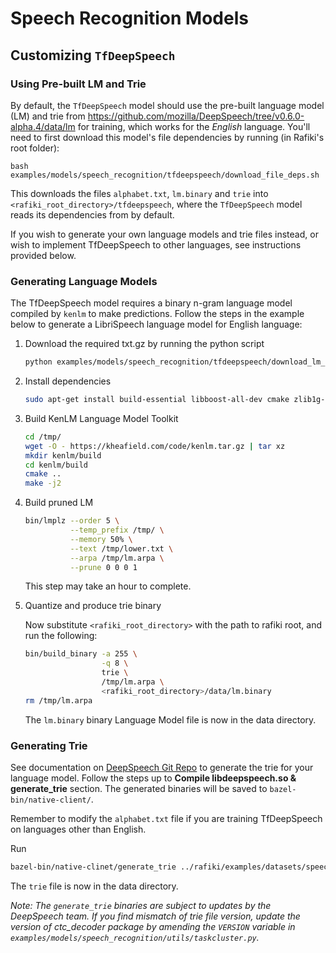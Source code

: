 # Speech Recognition Models

## Customizing `TfDeepSpeech`

### Using Pre-built LM and Trie

By default, the `TfDeepSpeech` model should use the pre-built language model (LM) and trie from https://github.com/mozilla/DeepSpeech/tree/v0.6.0-alpha.4/data/lm for training,
which works for the *English* language. You'll need to first download this model's file dependencies by running (in Rafiki's root folder):
    
```
bash examples/models/speech_recognition/tfdeepspeech/download_file_deps.sh
```

This downloads the files `alphabet.txt`, `lm.binary` and `trie` into `<rafiki_root_directory>/tfdeepspeech`, where the `TfDeepSpeech` model reads its dependencies from by default.

If you wish to generate your own language models and trie files instead, or wish to implement TfDeepSpeech to other languages, see instructions provided below.

### Generating Language Models

The TfDeepSpeech model requires a binary n-gram language model compiled by `kenlm` to make predictions. Follow the steps in the example below to generate a LibriSpeech language model for English language:

1. Download the required txt.gz by running the python script

    ```sh 
    python examples/models/speech_recognition/tfdeepspeech/download_lm_txt.py
    ```

1. Install dependencies

    ```sh
    sudo apt-get install build-essential libboost-all-dev cmake zlib1g-dev libbz2-dev liblzma-dev
    ```

2. Build KenLM Language Model Toolkit

    ```sh
    cd /tmp/
    wget -O - https://kheafield.com/code/kenlm.tar.gz | tar xz
    mkdir kenlm/build
    cd kenlm/build
    cmake ..
    make -j2
    ```
3. Build pruned LM

    ```sh
    bin/lmplz --order 5 \
              --temp_prefix /tmp/ \
              --memory 50% \
              --text /tmp/lower.txt \
              --arpa /tmp/lm.arpa \
              --prune 0 0 0 1
    ```
    This step may take an hour to complete.
    
4. Quantize and produce trie binary

    Now substitute `<rafiki_root_directory>` with the path to rafiki root, and run the following:

    ```sh
    bin/build_binary -a 255 \
                     -q 8 \
                     trie \
                     /tmp/lm.arpa \
                     <rafiki_root_directory>/data/lm.binary
    rm /tmp/lm.arpa
    ```
    The `lm.binary` binary Language Model file is now in the data directory.
    
### Generating Trie 

See documentation on [DeepSpeech Git Repo](https://github.com/mozilla/DeepSpeech/tree/master/native_client) to generate the trie for your language model. Follow the steps up to **Compile libdeepspeech.so & generate_trie** section. The generated binaries will be saved to `bazel-bin/native-client/`.

Remember to modify the `alphabet.txt` file if you are training TfDeepSpeech on languages other than English.

Run

```sh
bazel-bin/native-clinet/generate_trie ../rafiki/examples/datasets/speech_recognition/alphabet.txt ../rafiki/data/lm.binary ../rafiki/data/trie
```

The `trie` file is now in the data directory.

*Note: The `generate_trie` binaries are subject to updates by the DeepSpeech team. If you find mismatch of trie file version, update the version of ctc_decoder package by amending the `VERSION` variable in `examples/models/speech_recognition/utils/taskcluster.py`.*